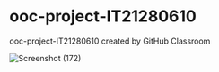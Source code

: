 # ooc-project-IT21280610
ooc-project-IT21280610 created by GitHub Classroom

![Screenshot (172)](https://user-images.githubusercontent.com/99753488/169368153-fb54c5ae-59d1-4568-90f2-f77a2d4dd9c2.png)
